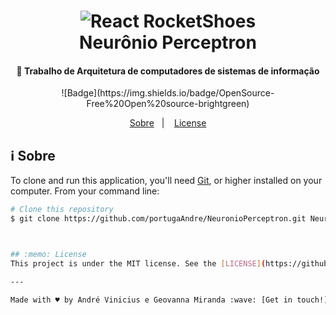 <h1 align="center">
    <img alt="React RocketShoes" src="https://res.cloudinary.com/lukemorales/image/upload/v1562696000/readme_logos/react-rocketshoes_jy1lze.png" />
    <br>
    Neurônio Perceptron
</h1>

<h4 align="center">
 🚀 Trabalho de Arquitetura de computadores de sistemas de informação
</h4>
<p align="center">
 ![Badge](https://img.shields.io/badge/OpenSource-Free%20Open%20source-brightgreen)
</p>

<p align="center">
  <a href="#information_source-how-to-use">Sobre</a>&nbsp;&nbsp;&nbsp;|&nbsp;&nbsp;&nbsp;
  <a href="#memo-license">License</a>
</p>




## :information_source: Sobre

To clone and run this application, you'll need [Git](https://git-scm.com), or higher installed on your computer. From your command line:

```bash
# Clone this repository
$ git clone https://github.com/portugaAndre/NeuronioPerceptron.git NeuronioPeceptron



## :memo: License
This project is under the MIT license. See the [LICENSE](https://github.com/lukemorales/rocketshoes-react-native/blob/master/LICENSE) for more information.

---

Made with ♥ by André Vinicius e Geovanna Miranda :wave: [Get in touch!](https://www.linkedin.com/in/andr%C3%A9-vinicius-b3b932162/)